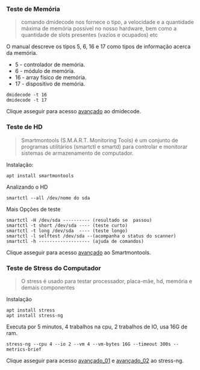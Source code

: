### Teste de Memória
> comando dmidecode nos fornece o tipo, a velocidade e a quantidade máxima de memória possível no nosso hardware, bem como a quantidade de slots presentes (vazios e ocupados) etc

O manual descreve os tipos 5, 6, 16 e 17 como tipos de informação acerca da memória.

- 5 - controlador de memória.
- 6 - módulo de memória.
- 16 - array físico de memória.
- 17 - dispositivo de memória.

```
dmidecode -t 16
dmidecode -t 17
```
Clique asseguir para acesso [avançado](https://www.redhat.com/sysadmin/linux-tools-dmidecode) ao dmidecode. 

### Teste de HD
> Smartmontools (S.M.A.R.T. Monitoring Tools) é um conjunto de programas utilitários (smartctl e smartd) para controlar e monitorar sistemas de armazenamento de computador.

Instalação:
```
apt install smartmontools
```
Analizando o HD
```
smartctl --all /dev/nome do sda 
```
Mais Opções de teste
```
smartctl -H /dev/sda ---------- (resultado se  passou)
smartctl -t short /dev/sda ---- (teste curto)
smartctl -t long /dev/sda  ---- (teste longo)
smartctl -l selftest /dev/sda --(acompanha o status do scanner)
smartctl -h ------------------- (ajuda de comandos)
```
Clique asseguir para acesso [avançado](https://help.ubuntu.com/community/Smartmontools) ao Smartmontools.

### Teste de Stress do Computador
> O stress é usado para testar processador, placa-mãe, hd, memória e demais componentes

Instalação
```
apt install stress
apt install stress-ng
```
Executa por 5 minutos, 4 trabalhos na cpu, 2 trabalhos de IO, usa 16G de ram.
```
stress-ng --cpu 4 --io 2 --vm 4 --vm-bytes 16G --timeout 300s --metrics-brief
```
Clique asseguir para acesso [avançado_01](https://ironlinux.com.br/estressando-mem-disco-e-cpu-com-stress-ng-debian9/) e [avançado_02](https://www.cyberciti.biz/faq/stress-test-linux-unix-server-with-stress-ng/) ao stress-ng.




